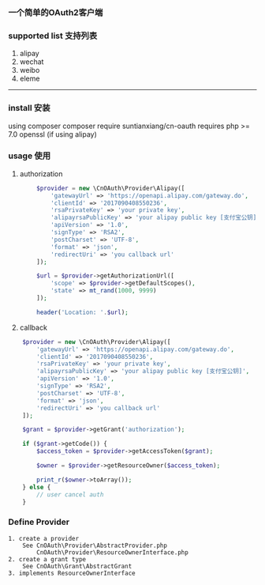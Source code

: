 ### 一个简单的OAuth2客户端

### supported list 支持列表
1. alipay
2. wechat
3. weibo
4. eleme
----------------

### install 安装
using composer
    composer require suntianxiang/cn-oauth
requires
    php >= 7.0
    openssl (if using alipay)
### usage 使用
1. authorization
```php
        $provider = new \CnOAuth\Provider\Alipay([
            'gatewayUrl' => 'https://openapi.alipay.com/gateway.do',
            'clientId' => '2017090408550236',
            'rsaPrivateKey' => 'your private key',
            'alipayrsaPublicKey' => 'your alipay public key [支付宝公钥]',
            'apiVersion' => '1.0',
            'signType' => 'RSA2',
            'postCharset' => 'UTF-8',
            'format' => 'json',
            'redirectUri' => 'you callback url'
        ]);

        $url = $provider->getAuthorizationUrl([
            'scope' => $provider->getDefaultScopes(),
            'state' => mt_rand(1000, 9999)
        ]);

        header('Location: '.$url);
```
2. callback
```php
    $provider = new \CnOAuth\Provider\Alipay([
        'gatewayUrl' => 'https://openapi.alipay.com/gateway.do',
        'clientId' => '2017090408550236',
        'rsaPrivateKey' => 'your private key',
        'alipayrsaPublicKey' => 'your alipay public key [支付宝公钥]',
        'apiVersion' => '1.0',
        'signType' => 'RSA2',
        'postCharset' => 'UTF-8',
        'format' => 'json',
        'redirectUri' => 'you callback url'
    ]);

    $grant = $provider->getGrant('authorization');

    if ($grant->getCode()) {
        $access_token = $provider->getAccessToken($grant);

        $owner = $provider->getResourceOwner($access_token);

        print_r($owner->toArray());
    } else {
        // user cancel auth
    }
```

### Define Provider
    1. create a provider
        See CnOAuth\Provider\AbstractProvider.php
            CnOAuth\Provider\ResourceOwnerInterface.php
    2. create a grant type
        See CnOAuth\Grant\AbstractGrant
    3. implements ResourceOwnerInterface
